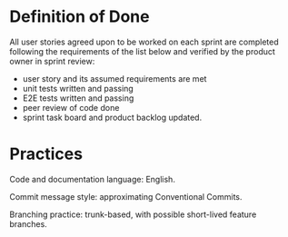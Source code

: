 # Definition of Done

All user stories agreed upon to be worked on each sprint are completed following the requirements of the list below and verified by the product owner in sprint review:

- user story and its assumed requirements are met
- unit tests written and passing
- E2E tests written and passing
- peer review of code done
- sprint task board and product backlog updated.

# Practices

Code and documentation language: English.

Commit message style: approximating Conventional Commits.

Branching practice: trunk-based, with possible short-lived feature branches.